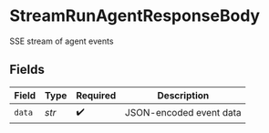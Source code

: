 # StreamRunAgentResponseBody

SSE stream of agent events


## Fields

| Field                   | Type                    | Required                | Description             |
| ----------------------- | ----------------------- | ----------------------- | ----------------------- |
| `data`                  | *str*                   | :heavy_check_mark:      | JSON-encoded event data |